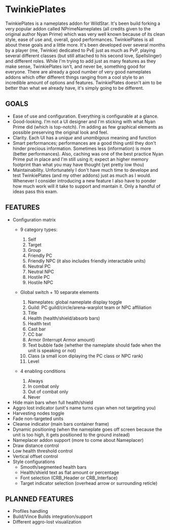 # TwinkiePlates
TwinkiePlates is a nameplates addon for WildStar. It's been build forking a very popular addon called NPrimeNameplates (all credits given to the original author Nyan Prime) which was very well known because of its clean style, ease of use and, overall, good performances.
TwinkiePlates is all about these goals and a little more. It's been developed over several months by a player (me, Twinkie) dedicated to PvE just as much as PvP, playing several different classes (but still attached to his second love, Spellslinger) and different roles.
While I'm trying to add just as many features as they make sense, TwinkiePlates isn't, and never be, something good for everyone. There are already a good number of very good nameplates addons which offer different things ranging from a cool style to an incredible amount of options and features. TwinkiePlates doesn't aim to be better than what we already have, it's simply going to be different.

## GOALS
* Ease of use and configuration. Everything is configurable at a glance.
* Good-looking. I'm not a UI designer and I'm sticking with what Nyan Prime did (which is top-notch). I'm adding as few graphical elements as possible preserving the original look and feel.
* Clarity. Each UI has a _unique_ and _unambigous_ meaning and function
* Smart performances; performances are a good thing until they don't hinder precious information. Sometimes less (information) is more (better performances). Also, caching was one of the best practice Nyan Prime put in place and I'm still using it; expect an higher memory footprint than what you may have thought (yet pretty low thou)
* Maintainability. Unfortunately I don't have much time to develope and test TwinkiePlates (and my other addons) just as much as I would. Whenever I consider introducing a new feature I also have to ponder how much work will it take to support and mantain it. Only a handful of ideas pass this exam.

## FEATURES

* Configuration matrix
  - 9 category types:
    1. Self
    2. Target
    3. Group
    4. Friendly PC
    5. Friendly NPC (it also includes friendly interactable units)
    6. Neutral PC
    7. Neutral NPC
    8. Hostile PC
    9. Hostile NPC
    
  - Global switch + 10 separate elements
    1. Nameplates: global nameplate display toggle
    2. Guild: PC guild/circle/arena-warplot team or NPC affiliation
    3. Title
    4. Health (health/shield/absorb bars)
    5. Health text
    6. Cast bar
    7. CC bar
    8. Armor (Interrupt Armor amount)
    9. Text bubble fade (whether the nameplate should fade when the unit is speaking or not)
    10. Class (a small icon diplaying the PC class or NPC rank)
    11. Level
    
  - 4 enabling conditions
    1. Always
    2. In combat only
    3. Out of combat only
    4. Never
* Hide main bars when full health/shield
* Aggro lost indicator (unit's name turns cyan when not targeting you)
* Harvesting nodes toggle
* Fade non-targeted units
* Cleanse indicator (main bars container frame)
* Dynamic positioning (when the nameplate goes off screen because the unit is too high, it gets positioned to the ground instead)
* Nameplacer addon support (more to come about Nameplacer)
* Draw distance control
* Low health threshold control
* Vertical offset control
* Style configurations
  - Smooth/segmented health bars
  - Health/shield text as flat amount or percentage
  - Font selection (CRB_Header or CRB_Interface)
  - Target indicator selection (overhead arrow or surrounding reticle)

## PLANNED FEATURES

* Profiles handling
* Build/Vince Builds integration/support
* Different aggro-lost visualization
